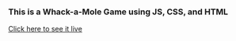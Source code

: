### This is a Whack-a-Mole Game using JS, CSS, and HTML
[Click here to see it live](https://hrodriguez007.github.io/whack-a-mole-game-js/)

